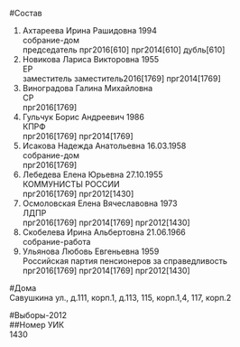 #Состав  
1. Ахтареева Ирина Рашидовна 1994  
    собрание-дом  
    председатель прг2016[610] прг2014[610] дубль[610]  
2. Новикова Лариса Викторовна 1955  
    ЕР  
    заместитель заместитель2016[1769] прг2014[1769]  
3. Виноградова Галина Михайловна  
    СР  
    прг2016[1769]  
4. Гульчук Борис Андреевич 1986  
    КПРФ  
    прг2016[1769] прг2014[1769]  
5. Исакова Надежда Анатольевна 16.03.1958  
    собрание-дом  
    прг2016[1769]  
6. Лебедева Елена Юрьевна 27.10.1955  
    КОММУНИСТЫ РОССИИ  
    прг2016[1769] прг2012[1430]  
7. Осмоловская Елена Вячеславовна 1973  
    ЛДПР  
    прг2016[1769] прг2014[1769] прг2012[1430]  
8. Скобелева Ирина Альбертовна 21.06.1966  
    собрание-работа  
9. Ульянова Любовь Евгеньевна 1959  
    Российская партия пенсионеров за справедливость  
    прг2016[1769] прг2014[1769] прг2012[1430]  
  
#Дома  
Савушкина ул., д.111, корп.1, д.113, 115, корп.1,4, 117, корп.2  
  
#Выборы-2012  
##Номер УИК  
1430  
